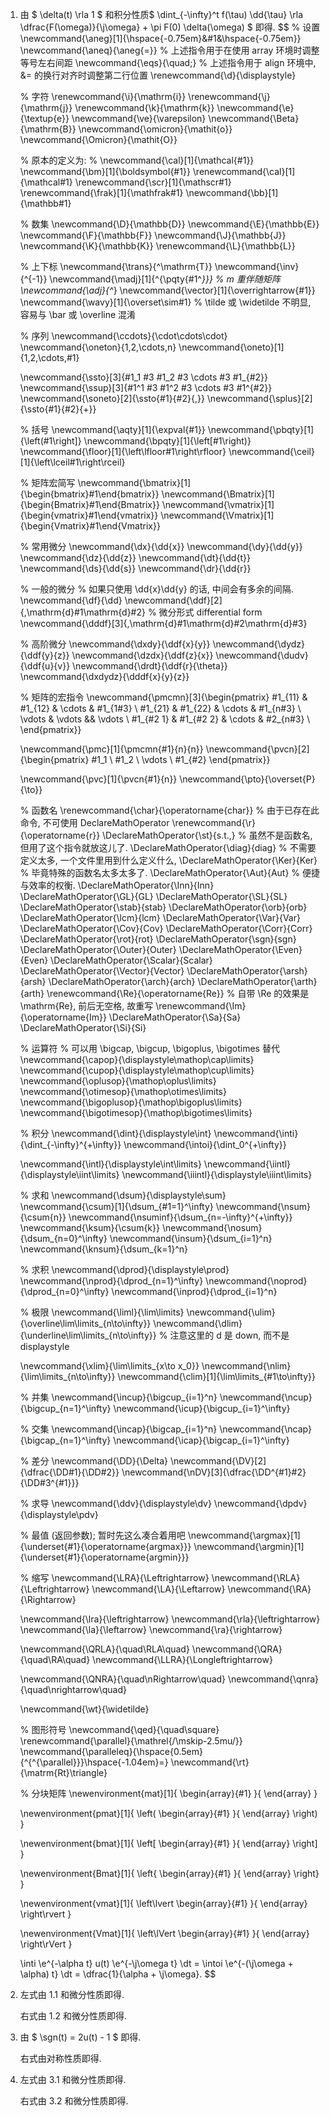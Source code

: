 1. 由 $ \delta(t) \rla 1 $ 和积分性质$ \dint_{-\infty}^t f(\tau) \dd{\tau} \rla \dfrac{F(\omega)}{\j\omega} + \pi F(0) \delta(\omega) $ 即得.
   $$
   % 设置
   \newcommand{\aneg}[1]{\hspace{-0.75em}&#1&\hspace{-0.75em}}
   \newcommand{\aneq}{\aneg{=}}
   % 上述指令用于在使用 array 环境时调整等号左右间距
   \newcommand{\eqs}{\quad\;}
   % 上述指令用于 align 环境中, &= 的换行对齐时调整第二行位置
   \renewcommand{\d}{\displaystyle}
   
   % 字符
   \renewcommand{\i}{\mathrm{i}}
   \renewcommand{\j}{\mathrm{j}}
   \renewcommand{\k}{\mathrm{k}}
   \newcommand{\e}{\textup{e}}
   \newcommand{\ve}{\varepsilon}
   \newcommand{\Beta}{\mathrm{B}}
   \newcommand{\omicron}{\mathit{o}}
   \newcommand{\Omicron}{\mathit{O}}
   
   % 原本的定义为:
   % \newcommand{\cal}[1]{\mathcal{#1}}
   \newcommand{\bm}[1]{\boldsymbol{#1}}
   \renewcommand{\cal}[1]{\mathcal#1}
   \renewcommand{\scr}[1]{\mathscr#1}
   \renewcommand{\frak}[1]{\mathfrak#1}
   \newcommand{\bb}[1]{\mathbb#1}
   
   % 数集
   \newcommand{\D}{\mathbb{D}}
   \newcommand{\E}{\mathbb{E}}
   \newcommand{\F}{\mathbb{F}}
   \newcommand{\J}{\mathbb{J}}
   \newcommand{\K}{\mathbb{K}}
   \renewcommand{\L}{\mathbb{L}}
   
   % 上下标
   \newcommand{\trans}{^\mathrm{T}}
   \newcommand{\inv}{^{-1}}
   \newcommand{\madj}[1]{^{\pqty{#1^*}}}	% m 重伴随矩阵
   \newcommand{\adj}{^*}
   \newcommand{\vector}[1]{\overrightarrow{#1}}
   \newcommand{\wavy}[1]{\overset\sim#1}	% \tilde 或 \widetilde 不明显, 容易与 \bar 或 \overline 混淆
   
   % 序列
   \newcommand{\ccdots}{\cdot\cdots\cdot}
   \newcommand{\oneton}{1,2,\cdots,n}
   \newcommand{\oneto}[1]{1,2,\cdots,#1}
   
   \newcommand{\ssto}[3]{#1_1 #3 #1_2 #3 \cdots #3 #1_{#2}}
   \newcommand{\ssup}[3]{#1^1 #3 #1^2 #3 \cdots #3 #1^{#2}}
   \newcommand{\soneto}[2]{\ssto{#1}{#2}{,}}
   \newcommand{\splus}[2]{\ssto{#1}{#2}{+}}
   
   % 括号
   \newcommand{\aqty}[1]{\expval{#1}}
   \newcommand{\pbqty}[1]{\left(#1\right]}
   \newcommand{\bpqty}[1]{\left[#1\right)}
   \newcommand{\floor}[1]{\left\lfloor#1\right\rfloor}
   \newcommand{\ceil}[1]{\left\lceil#1\right\rceil}
   
   % 矩阵宏简写
   \newcommand{\bmatrix}[1]{\begin{bmatrix}#1\end{bmatrix}}
   \newcommand{\Bmatrix}[1]{\begin{Bmatrix}#1\end{Bmatrix}}
   \newcommand{\vmatrix}[1]{\begin{vmatrix}#1\end{vmatrix}}
   \newcommand{\Vmatrix}[1]{\begin{Vmatrix}#1\end{Vmatrix}}
   
   % 常用微分
   \newcommand{\dx}{\dd{x}}
   \newcommand{\dy}{\dd{y}}
   \newcommand{\dz}{\dd{z}}
   \newcommand{\dt}{\dd{t}}
   \newcommand{\ds}{\dd{s}}
   \newcommand{\dr}{\dd{r}}
   
   % 一般的微分
   % 如果只使用 \dd{x}\dd{y} 的话, 中间会有多余的间隔.
   \newcommand{\df}{\dd}
   \newcommand{\ddf}[2]{\,\mathrm{d}#1\mathrm{d}#2}	% 微分形式 differential form
   \newcommand{\dddf}[3]{\,\mathrm{d}#1\mathrm{d}#2\mathrm{d}#3}
   
   % 高阶微分
   \newcommand{\dxdy}{\ddf{x}{y}}
   \newcommand{\dydz}{\ddf{y}{z}}
   \newcommand{\dzdx}{\ddf{z}{x}}
   \newcommand{\dudv}{\ddf{u}{v}}
   \newcommand{\drdt}{\ddf{r}{\theta}}
   \newcommand{\dxdydz}{\dddf{x}{y}{z}}
   
   % 矩阵的宏指令
   \newcommand{\pmcmn}[3]{\begin{pmatrix}
   	#1_{11} & #1_{12} & \cdots & #1_{1#3} \\
   	#1_{21} & #1_{22} & \cdots & #1_{n#3} \\
   	\vdots & \vdots && \vdots \\
   	#1_{#2 1} & #1_{#2 2} & \cdots & #2_{n#3} \\
   \end{pmatrix}}
   
   \newcommand{\pmc}[1]{\pmcmn{#1}{n}{n}}
   \newcommand{\pvcn}[2]{\begin{pmatrix}
   	#1_1 \\ #1_2 \\ \vdots \\ #1_{#2}
   \end{pmatrix}}
   
   \newcommand{\pvc}[1]{\pvcn{#1}{n}}
   \newcommand{\pto}{\overset{P}{\to}}
   
   % 函数名
   \renewcommand{\char}{\operatorname{char}}	% 由于已存在此命令, 不可使用 DeclareMathOperator
   \renewcommand{\r}{\operatorname{r}}
   \DeclareMathOperator{\st}{s.t.\,}	% 虽然不是函数名, 但用了这个指令就放这儿了.
   \DeclareMathOperator{\diag}{diag}	% 不需要定义太多, 一个文件里用到什么定义什么,
   \DeclareMathOperator{\Ker}{Ker}		% 毕竟特殊的函数名太多太多了.
   \DeclareMathOperator{\Aut}{Aut}		% 便捷与效率的权衡.
   \DeclareMathOperator{\Inn}{Inn}
   \DeclareMathOperator{\GL}{GL}
   \DeclareMathOperator{\SL}{SL}
   \DeclareMathOperator{\stab}{stab}
   \DeclareMathOperator{\orb}{orb}
   \DeclareMathOperator{\lcm}{lcm}
   \DeclareMathOperator{\Var}{Var}
   \DeclareMathOperator{\Cov}{Cov}
   \DeclareMathOperator{\Corr}{Corr}
   \DeclareMathOperator{\rot}{rot}
   \DeclareMathOperator{\sgn}{sgn}
   \DeclareMathOperator{\Outer}{Outer}
   \DeclareMathOperator{\Even}{Even}
   \DeclareMathOperator{\Scalar}{Scalar}
   \DeclareMathOperator{\Vector}{Vector}
   \DeclareMathOperator{\arsh}{arsh}
   \DeclareMathOperator{\arch}{arch}
   \DeclareMathOperator{\arth}{arth}
   \renewcommand{\Re}{\operatorname{Re}}	% 自带 \Re 的效果是 \mathrm{Re}, 前后无空格, 故重写
   \renewcommand{\Im}{\operatorname{Im}}
   \DeclareMathOperator{\Sa}{Sa}
   \DeclareMathOperator{\Si}{Si}
   
   % 运算符
   % 可以用 \bigcap, \bigcup, \bigoplus, \bigotimes 替代
   \newcommand{\capop}{\displaystyle\mathop\cap\limits}
   \newcommand{\cupop}{\displaystyle\mathop\cup\limits}
   \newcommand{\oplusop}{\mathop\oplus\limits}
   \newcommand{\otimesop}{\mathop\otimes\limits}
   \newcommand{\bigoplusop}{\mathop\bigoplus\limits}
   \newcommand{\bigotimesop}{\mathop\bigotimes\limits}
   
   % 积分
   \newcommand{\dint}{\displaystyle\int}
   \newcommand{\inti}{\dint_{-\infty}^{+\infty}}
   \newcommand{\intoi}{\dint_0^{+\infty}}
   
   \newcommand{\intl}{\displaystyle\int\limits}
   \newcommand{\iintl}{\displaystyle\iint\limits}
   \newcommand{\iiintl}{\displaystyle\iiint\limits}
   
   % 求和
   \newcommand{\dsum}{\displaystyle\sum}
   \newcommand{\csum}[1]{\dsum_{#1=1}^\infty}
   \newcommand{\nsum}{\csum{n}}
   \newcommand{\nsuminf}{\dsum_{n=-\infty}^{+\infty}}
   \newcommand{\ksum}{\csum{k}}
   \newcommand{\nosum}{\dsum_{n=0}^\infty}
   \newcommand{\insum}{\dsum_{i=1}^n}
   \newcommand{\knsum}{\dsum_{k=1}^n}
   
   % 求积
   \newcommand{\dprod}{\displaystyle\prod}
   \newcommand{\nprod}{\dprod_{n=1}^\infty}
   \newcommand{\noprod}{\dprod_{n=0}^\infty}
   \newcommand{\inprod}{\dprod_{i=1}^n}
   
   % 极限
   \newcommand{\liml}{\lim\limits}
   \newcommand{\ulim}{\overline\lim\limits_{n\to\infty}}
   \newcommand{\dlim}{\underline\lim\limits_{n\to\infty}}
   % 注意这里的 d 是 down, 而不是 displaystyle
   
   \newcommand{\xlim}{\lim\limits_{x\to x_0}}
   \newcommand{\nlim}{\lim\limits_{n\to\infty}}
   \newcommand{\clim}[1]{\lim\limits_{#1\to\infty}}
   
   % 并集
   \newcommand{\incup}{\bigcup_{i=1}^n}
   \newcommand{\ncup}{\bigcup_{n=1}^\infty}
   \newcommand{\icup}{\bigcup_{i=1}^\infty}
   
   % 交集
   \newcommand{\incap}{\bigcap_{i=1}^n}
   \newcommand{\ncap}{\bigcap_{n=1}^\infty}
   \newcommand{\icap}{\bigcap_{i=1}^\infty}
   
   % 差分
   \newcommand{\DD}{\Delta}
   \newcommand{\DV}[2]{\dfrac{\DD#1}{\DD#2}}
   \newcommand{\nDV}[3]{\dfrac{\DD^{#1}#2}{\DD#3^{#1}}}
   
   % 求导
   \newcommand{\ddv}{\displaystyle\dv}
   \newcommand{\dpdv}{\displaystyle\pdv}
   
   % 最值 (返回参数); 暂时先这么凑合着用吧
   \newcommand{\argmax}[1]{\underset{#1}{\operatorname{argmax}}}
   \newcommand{\argmin}[1]{\underset{#1}{\operatorname{argmin}}}
   
   % 缩写
   \newcommand{\LRA}{\Leftrightarrow}
   \newcommand{\RLA}{\Leftrightarrow}
   \newcommand{\LA}{\Leftarrow}
   \newcommand{\RA}{\Rightarrow}
   
   \newcommand{\lra}{\leftrightarrow}
   \newcommand{\rla}{\leftrightarrow}
   \newcommand{\la}{\leftarrow}
   \newcommand{\ra}{\rightarrow}
   
   \newcommand{\QRLA}{\quad\RLA\quad}
   \newcommand{\QRA}{\quad\RA\quad}
   \newcommand{\LLRA}{\Longleftrightarrow}
   
   \newcommand{\QNRA}{\quad\nRightarrow\quad}
   \newcommand{\qnra}{\quad\nrightarrow\quad}
   
   \newcommand{\wt}{\widetilde}
   
   % 图形符号
   \newcommand{\qed}{\quad\square}
   \renewcommand{\parallel}{\mathrel{/\mskip-2.5mu/}}
   \newcommand{\paralleleq}{\hspace{0.5em}{^{^{\parallel}}}\hspace{-1.04em}=}
   \newcommand{\rt}{\matrm{Rt}\triangle}
   
   % 分块矩阵
   \newenvironment{mat}[1]{
   	\begin{array}{#1}
   }{
   	\end{array}
   }
   
   \newenvironment{pmat}[1]{
   	\left( \begin{array}{#1}
   }{
   	\end{array} \right)
   }
   
   \newenvironment{bmat}[1]{
   	\left[ \begin{array}{#1}
   }{
   	\end{array} \right]
   }
   
   \newenvironment{Bmat}[1]{
   	\left\{ \begin{array}{#1}
   }{
   	\end{array} \right\}
   }
   
   \newenvironment{vmat}[1]{
   	\left\lvert \begin{array}{#1}
   }{
   	\end{array} \right\rvert
   }
   
   \newenvironment{Vmat}[1]{
   	\left\lVert \begin{array}{#1}
   }{
   	\end{array} \right\rVert
   }
   
   \inti \e^{-\alpha t} u(t) \e^{-\j\omega t} \dt = \intoi \e^{-(\j\omega + \alpha) t} \dt = \dfrac{1}{\alpha + \j\omega}.
   $$

2. 左式由 1.1 和微分性质即得.

   右式由 1.2 和微分性质即得.

3. 由 $ \sgn(t) = 2u(t) - 1 $ 即得.

   右式由对称性质即得.

4. 左式由 3.1 和微分性质即得.

   右式由 3.2 和微分性质即得.